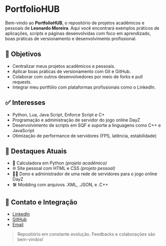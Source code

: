 # PortfolioHUB

Bem-vindo ao **PortfolioHUB**, o repositório de projetos acadêmicos e pessoais de **Leonardo Moreira**. Aqui você encontrará exemplos práticos de aplicações, scripts e páginas desenvolvidas com foco em aprendizado, boas práticas de versionamento e desenvolvimento profissional.


## 🎯 Objetivos

- Centralizar meus projetos acadêmicos e pessoais.
- Aplicar boas práticas de versionamento com Git e GitHub.
- Colaborar com outros desenvolvedores por meio de forks e pull requests.
- Integrar meu portfólio com plataformas profissionais como o LinkedIn.

## ✅ Interesses
- Python, Lua, Java Script, Enforce Script e C+
- Programação e administração de servidor do jogo online DayZ
- Desenvolvimento de scripts em SQF e suporte a linguagens como C++ e JavaScript
- Otimização de performance de servidores (FPS, latência, estabilidade)

## 📌 Destaques Atuais

- 🧮 Calculadora em Python *(projeto acadêmico)*
- 🌐 Site pessoal com HTML e CSS *(projeto pessoal)*
- 🧑‍💼 Dono e administrador de uma rede de servidores para o jogo online DayZ
- 🛠️ Modding com arquivos .XML, .JSON, e .C++


## 🔗 Contato e Integração

- [LinkedIn](https://www.linkedin.com/in/leonardo-moreira-49233a365/)
- [GitHub](https://github.com/LeonardoMoreiraLMS)
- [Email](leonardomoreiras1337@gmail.com)


> Repositório em constante evolução. Feedbacks e colaborações são bem-vindos!
